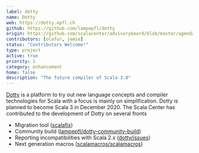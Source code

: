 ```yaml
---
label: dotty
name: Dotty
web: https://dotty.epfl.ch
github: https://github.com/lampepfl/dotty
origin: https://github.com/scalacenter/advisoryboard/blob/master/agendas/001-2016-q2.md
contributors: [olafur, jamie]
status: "Contributors Welcome!"
type: project
active: true
priority: 1
category: enhancement
home: false
description: "The future compiler of Scala 3.0"
---
```

[Dotty](http://dotty.epfl.ch/) is a platform to try out new language concepts
and compiler technologies for Scala with a focus is mainly on simplification.
Dotty is planned to become Scala 3 in December 2020. The Scala Center has contributed
to the development of Dotty on several fronts

- Migration tool ([scalafix](https://scalacenter.github.io/scalafix))
- Community build ([lampepfl/dotty-community-build](https://github.com/lampepfl/dotty-community-build))
- Reporting incompatibilities with Scala 2.x ([dotty/issues](https://github.com/lampepfl/dotty/issues/created_by/olafurpg))
- Next generation macros ([scalamacros/scalamacros](http://www.scala-lang.org/blog/2017/11/27/macros.html))
